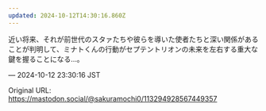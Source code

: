 ```yaml
---
updated: 2024-10-12T14:30:16.860Z
---
```


<p>近い将来、それが前世代のスタァたちや彼らを導いた使者たちと深い関係があることが判明して、ミナトくんの行動がセプテントリオンの未来を左右する重大な鍵を握ることになる…。</p>

&mdash; 2024-10-12 23:30:16 JST

Original URL: https://mastodon.social/@sakuramochi0/113294928567449357
